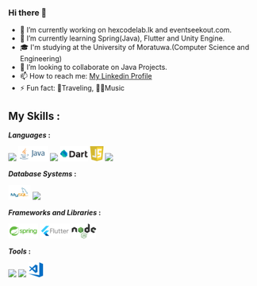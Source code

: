 ### Hi there 👋



- 🔭 I’m currently working on hexcodelab.lk and eventseekout.com.
- 🌱 I’m currently learning Spring(Java), Flutter and Unity Engine.
- 🎓 I'm studying at the University of Moratuwa.(Computer Science and Engineering)
- 👯 I’m looking to collaborate on Java Projects.
- 📫 How to reach me: 
<a href ='https://www.linkedin.com/in/uditha-isuranga/'>My Linkedin Profile</a>
- ⚡ Fun fact: 🧳Traveling, 🕺🏻Music


## My Skills  :

***Languages*  :**
<p> 
<code><img height="30" src="https://upload.wikimedia.org/wikipedia/commons/c/c3/Python-logo-notext.svg"></code>
<code><img height="30" src="https://github.com/Uditha05/Uditha05/blob/main/Logos/java-ar21.svg"></code>
<code><img height="30" src="https://upload.wikimedia.org/wikipedia/commons/2/27/PHP-logo.svg"></code>
<code><img height="30" src="https://github.com/Uditha05/Uditha05/blob/main/Logos/dart.png"></code>
<code><img height="30" src="https://github.com/Uditha05/Uditha05/blob/main/Logos/javascript.svg"></code>
<code><img height="30" src="https://upload.wikimedia.org/wikipedia/commons/6/61/HTML5_logo_and_wordmark.svg"></code>
</p>

***Database Systems*  :**
<p>
<code><img height="30" src="https://github.com/Uditha05/Uditha05/blob/main/Logos/MySQL-Logo.svg"></code>
<code><img height="30" src="https://upload.wikimedia.org/wikipedia/commons/3/37/Firebase_Logo.svg"></code>
</p>

***Frameworks and Libraries*  :**
<p>
<code><img height="30" src="https://github.com/Uditha05/Uditha05/blob/main/Logos/springio-ar21.svg"></code>
<code><img height="30" src="https://github.com/Uditha05/Uditha05/blob/main/Logos/flutter.svg"></code>
<code><img height="30" src="https://github.com/Uditha05/Uditha05/blob/main/Logos/nodeJs.svg"></code>
</p>

***Tools*  :**
<p>
<code><img height="30" src="https://upload.wikimedia.org/wikipedia/commons/1/19/Unity_Technologies_logo.svg"></code>
<code><img height="30" src="https://upload.wikimedia.org/wikipedia/commons/e/e0/Git-logo.svg"></code>
<code><img height="30" src="https://github.com/Uditha05/Uditha05/blob/main/Logos/visual-studio.svg"></code>
</p>
